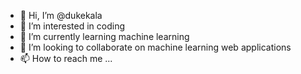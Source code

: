 - 👋 Hi, I’m @dukekala
- 👀 I’m interested in coding
- 🌱 I’m currently learning machine learning
- 💞️ I’m looking to collaborate on machine learning web applications
- 📫 How to reach me ...

<!---
dukekala/dukekala is a ✨ special ✨ repository because its `README.md` (this file) appears on your GitHub profile.
You can click the Preview link to take a look at your changes.
--->
